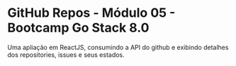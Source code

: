 # GitHub Repos - Módulo 05 - Bootcamp Go Stack 8.0

Uma apliação em ReactJS, consumindo a API do github e exibindo detalhes dos repositories, issues e seus estados.

